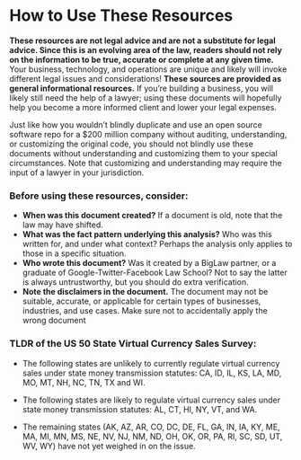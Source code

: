 # How to Use These Resources

**These resources are not legal advice and are not a substitute for legal advice. Since this is an evolving area of the law, readers should not rely on the information to be true, accurate or complete at any given time.** Your business, technology, and operations are unique and likely will invoke different legal issues and considerations! **These sources are provided as general informational resources.** If you’re building a business, you will likely still need the help of a lawyer; using these documents will hopefully help you become a more informed client and lower your legal expenses.  

Just like how you wouldn’t blindly duplicate and use an open source software repo for a $200 million company without auditing, understanding, or customizing the original code, you should not blindly use these documents without understanding and customizing them to your special circumstances. Note that customizing and understanding may require the input of a lawyer in your jurisdiction. 

### Before using these resources, consider:
* **When was this document created?** If a document is old, note that the law may have shifted.
* **What was the fact pattern underlying this analysis?** Who was this written for, and under what context? Perhaps the analysis only applies to those in a specific situation. 
* **Who wrote this document?** Was it created by a BigLaw partner, or a graduate of Google-Twitter-Facebook Law School? Not to say the latter is always untrustworthy, but you should do extra verification.
* **Note the disclaimers in the document.** The document may not be suitable, accurate, or applicable for certain types of businesses, industries, and use cases. Make sure not to accidentally apply the wrong document 

### TLDR of the US 50 State Virtual Currency Sales Survey:
* The following states are unlikely to currently regulate virtual currency sales under state money transmission statutes: CA, ID, IL, KS, LA, MD, MO, MT, NH, NC, TN, TX and WI.

* The following states are likely to regulate virtual currency sales under state money transmission statutes: AL, CT, HI, NY, VT, and WA.

* The remaining states (AK, AZ, AR, CO, DC, DE, FL, GA, IN, IA, KY, ME, MA, MI, MN, MS, NE, NV, NJ, NM, ND, OH, OK, OR, PA, RI, SC, SD, UT, WV, WY) have not yet weighed in on the issue.
